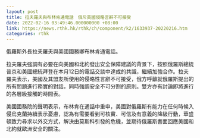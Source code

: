```yaml
---
layout: post
title: 拉夫羅夫與布林肯通電話　俄斥美國侵略言辭不可接受
date: 2022-02-16 03:49:46.000000000 +08:00
link: https://news.rthk.hk/rthk/ch/component/k2/1633937-20220216.htm
categories: rthk
---
```


俄羅斯外長拉夫羅夫與美國國務卿布林肯通電話。

拉夫羅夫強調有必要在向美國和北約發出安全保障建議的背景下，按照俄羅斯總統普京和美國總統拜登在本月12日的電話交談中達成的共識，繼續加強合作。拉夫羅夫表示，美國及其盟友所使用的侵略性言辭不可接受，俄方呼籲就俄羅斯提出的所有問題進行務實的對話，同時強調安全不可分割的原則。雙方亦有討論即將進行的各層級接觸的時間表。

美國國務院的聲明表示，布林肯在通話中重申，美國對俄羅斯有能力在任何時候入侵烏克蘭持續表示憂慮，認為有需要看到可核實、可信及有意義的降級行動，華盛頓致力尋求以外交方式，解決由莫斯科引發的危機，並期待俄羅斯書面回應美國和北約就歐洲安全的關注。
